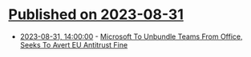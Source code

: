 # [Published on 2023-08-31](index.md)

* [2023-08-31, 14:00:00](https://slashdot.org/story/23/08/31/0949208/microsoft-to-unbundle-teams-from-office-seeks-to-avert-eu-antitrust-fine?utm_source=rss1.0mainlinkanon&utm_medium=feed) - [Microsoft To Unbundle Teams From Office, Seeks To Avert EU Antitrust Fine](https://slashdot.org/story/23/08/31/0949208/microsoft-to-unbundle-teams-from-office-seeks-to-avert-eu-antitrust-fine?utm_source=rss1.0mainlinkanon&utm_medium=feed)
